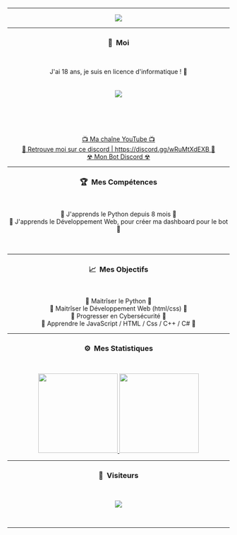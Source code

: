 -----

<p align = "center">
<img src="https://s1.qwant.com/thumbr/0x0/8/9/55026ca745afc31cf5d84cfcc777715d91988f8d02e85c4297836d9b92fd99/mob-psycho-gif-6.gif?u=http%3A%2F%2Fgifimage.net%2Fwp-content%2Fuploads%2F2017%2F10%2Fmob-psycho-gif-6.gif&q=0&b=1&p=0&a=1">
</p>

-----
### <p align="center">🧠 &nbsp;Moi</p>
<br>
<p align="center">
  J'ai 18 ans, je suis en licence d'informatique ! 🙂
  <br>
  <br>
  <br>
  <img src="https://cdn.discordapp.com/avatars/755734583005282334/a_5790b4eadda0fd73e2bfaa14dd1e13b7.gif?size=1024">
  <br>
  <br>
  <br>
  <br>
  <br>
  <br>
  <a href="https://www.youtube.com/c/2spyyy">📺 Ma chaîne YouTube 📺</a>
  <br>
  <a href="https://discord.gg/wRuMtXdEXB">💬 Retrouve moi sur ce discord | https://discord.gg/wRuMtXdEXB 💬</a>
  <br>
  <a href="https://discord.com/api/oauth2/authorize?client_id=828342022091964507&permissions=4294967287&scope=bot">☢ Mon Bot Discord ☢</a>
  <br>
</p>

-----
### <p align="center">🏆 &nbsp;Mes Compétences</p>
<br>
<p align="center">
  🐍 J'apprends le Python depuis 8 mois 🐍
  <br>
  💠 J'apprends le Développement Web, pour créer ma dashboard pour le bot 💠
  <br>
  <br>
  <br>
</p>

-----
### <p align="center">📈 &nbsp;Mes Objectifs</p>
<br>
<p align="center">
  🐍 Maitrîser le Python 🐍
  <br>
  💠 Maitrîser le Développement Web (html/css) 💠
  <br>
  🔐 Progresser en Cybersécurité 🔐
  <br>
  🎃 Apprendre le JavaScript / HTML / Css / C++ / C# 🎃
  <br>
</p>


-----
### <p align="center">⚙️ &nbsp;Mes Statistiques</p>
<br>
<p align="center">
<a href="https://github.com/2spy">
  <img height="180em" src="https://github-readme-stats-eight-theta.vercel.app/api?username=2spy&show_icons=true&theme=react&include_all_commits=true&locale=fr"/>
  <img height="180em" src="https://github-readme-stats-eight-theta.vercel.app/api/top-langs/?username=2spy&layout=compact&langs_count=8&theme=react&locale=fr"/>
</a>
  
</p>

-----

### <p align="center">👀 &nbsp;Visiteurs</p>
<br>
<p align="center">
  <img src="https://profile-counter.glitch.me/2spy/count.svg" />
</p>
<br>

-----
